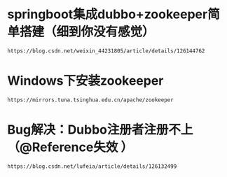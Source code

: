 # springboot集成dubbo+zookeeper简单搭建（细到你没有感觉）
    https://blog.csdn.net/weixin_44231805/article/details/126144762
# Windows下安装zookeeper
    https://mirrors.tuna.tsinghua.edu.cn/apache/zookeeper
# Bug解决：Dubbo注册者注册不上（@Reference失效 ）
    https://blog.csdn.net/lufeia/article/details/126132499

